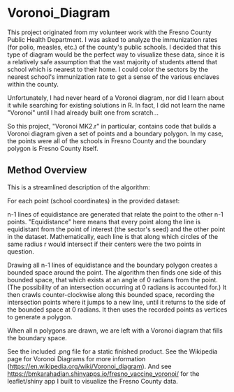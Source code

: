 # Voronoi_Diagram

This project originated from my volunteer work with the Fresno County Public Health Department. I was asked to analyze the immunization rates (for polio, measles, etc.) of the county's public schools. I decided that this type of diagram would be the perfect way to visualize these data, since it is a relatively safe assumption that the vast majority of students attend that school which is nearest to their home. I could color the  sectors by the nearest school's immunization rate to get a  sense of the various enclaves within the county.

Unfortunately, I had never heard of a Voronoi diagram, nor did I learn about it while searching for existing solutions in R. In fact, I did not learn the name "Voronoi" until I had already built one from scratch...

So this project, "Voronoi MK2.r" in particular, contains code that builds a Voronoi diagram given a set of points and a boundary polygon. In my case, the points were all of the schools in Fresno County and the boundary polygon is Fresno County itself.

## Method Overview

This is a streamlined description of the algorithm:

For each point (school coordinates) in the provided dataset:

n-1 lines of equidistance are generated that relate the point to the other n-1 points. "Equidistance" here means that every point along the line is equidistant from the point of interest (the sector's seed) and the other point in the dataset. Mathematically, each line is that along which circles of the same radius r would intersect if their centers were the two points in question.

Drawing all n-1 lines of equidistance and the boundary polygon creates a bounded space around the point. The algorithm then finds one side of this bounded space, that which exists at an angle of 0 radians from the point. (The possibility of an intersection occurring at 0 radians is accounted for.) It then crawls counter-clockwise along this bounded space, recording the intersection points where it jumps to a new line, until it returns to the side of the bounded space at 0 radians. It then uses the recorded points as vertices to generate a polygon.

When all n polygons are drawn, we are left with a Voronoi diagram that fills the boundary space.


See the included .png file for a static finished product. See the Wikipedia page for Voronoi Diagrams for more information (https://en.wikipedia.org/wiki/Voronoi_diagram). And see https://bmkarahadian.shinyapps.io/fresno_vaccine_voronoi/ for the leaflet/shiny app I built to visualize the Fresno County data.
